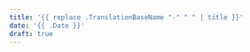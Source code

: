 ```yaml
---
title: '{{ replace .TranslationBaseName "-" " " | title }}'
date: '{{ .Date }}'
draft: true
---
```



